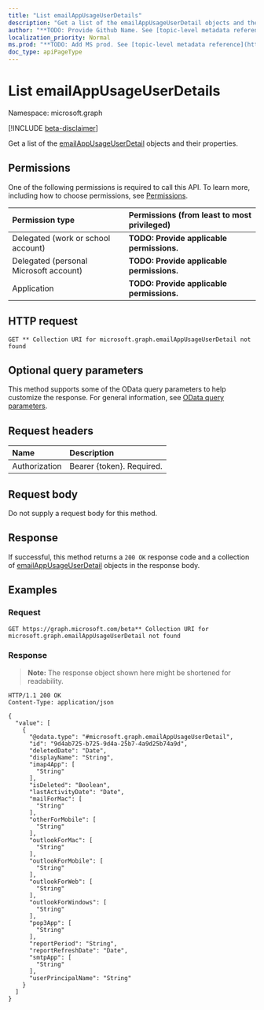 ```yaml
---
title: "List emailAppUsageUserDetails"
description: "Get a list of the emailAppUsageUserDetail objects and their properties."
author: "**TODO: Provide Github Name. See [topic-level metadata reference](https://msgo.azurewebsites.net/add/document/guidelines/metadata.html#topic-level-metadata)**"
localization_priority: Normal
ms.prod: "**TODO: Add MS prod. See [topic-level metadata reference](https://msgo.azurewebsites.net/add/document/guidelines/metadata.html#topic-level-metadata)**"
doc_type: apiPageType
---
```


# List emailAppUsageUserDetails
Namespace: microsoft.graph

[!INCLUDE [beta-disclaimer](../../includes/beta-disclaimer.md)]

Get a list of the [emailAppUsageUserDetail](../resources/emailappusageuserdetail.md) objects and their properties.

## Permissions
One of the following permissions is required to call this API. To learn more, including how to choose permissions, see [Permissions](/graph/permissions-reference).

|Permission type|Permissions (from least to most privileged)|
|:---|:---|
|Delegated (work or school account)|**TODO: Provide applicable permissions.**|
|Delegated (personal Microsoft account)|**TODO: Provide applicable permissions.**|
|Application|**TODO: Provide applicable permissions.**|

## HTTP request

<!-- {
  "blockType": "ignored"
}
-->
``` http
GET ** Collection URI for microsoft.graph.emailAppUsageUserDetail not found
```

## Optional query parameters
This method supports some of the OData query parameters to help customize the response. For general information, see [OData query parameters](/graph/query-parameters).

## Request headers
|Name|Description|
|:---|:---|
|Authorization|Bearer {token}. Required.|

## Request body
Do not supply a request body for this method.

## Response

If successful, this method returns a `200 OK` response code and a collection of [emailAppUsageUserDetail](../resources/emailappusageuserdetail.md) objects in the response body.

## Examples

### Request
<!-- {
  "blockType": "request",
  "name": "list_emailappusageuserdetail"
}
-->
``` http
GET https://graph.microsoft.com/beta** Collection URI for microsoft.graph.emailAppUsageUserDetail not found
```


### Response
>**Note:** The response object shown here might be shortened for readability.
<!-- {
  "blockType": "response",
  "truncated": true,
  "@odata.type": "Collection(microsoft.graph.emailAppUsageUserDetail)"
}
-->
``` http
HTTP/1.1 200 OK
Content-Type: application/json

{
  "value": [
    {
      "@odata.type": "#microsoft.graph.emailAppUsageUserDetail",
      "id": "9d4ab725-b725-9d4a-25b7-4a9d25b74a9d",
      "deletedDate": "Date",
      "displayName": "String",
      "imap4App": [
        "String"
      ],
      "isDeleted": "Boolean",
      "lastActivityDate": "Date",
      "mailForMac": [
        "String"
      ],
      "otherForMobile": [
        "String"
      ],
      "outlookForMac": [
        "String"
      ],
      "outlookForMobile": [
        "String"
      ],
      "outlookForWeb": [
        "String"
      ],
      "outlookForWindows": [
        "String"
      ],
      "pop3App": [
        "String"
      ],
      "reportPeriod": "String",
      "reportRefreshDate": "Date",
      "smtpApp": [
        "String"
      ],
      "userPrincipalName": "String"
    }
  ]
}
```


